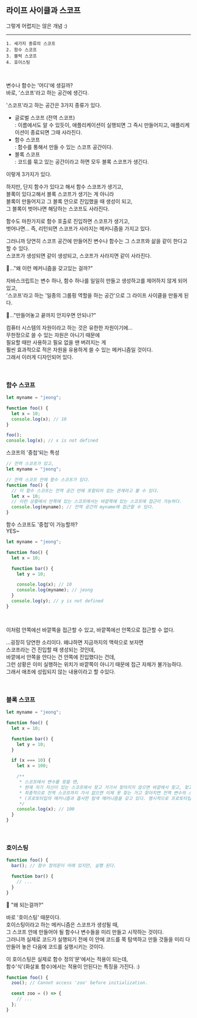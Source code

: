 ## 라이프 사이클과 스코프

그렇게 어렵지는 않은 개념 :)

---

```
1. 세가지 종류의 스코프
2. 함수 스코프
3. 블럭 스코프
4. 호이스팅
```

<br />

변수나 함수는 '어디'에 생길까?<br />
바로, '스코프'라고 하는 공간에 생긴다.

'스코프'라고 하는 공간은 3가지 종류가 있다.

- 글로벌 스코프 (전역 스코프)<br />
  \: 이름에서도 알 수 있듯이, 애플리케이션이 실행되면 그 즉시 만들어지고, 애플리케이션이 종료되면 그때 사라진다.
- 함수 스코프<br />
  \: 함수를 통해서 만들 수 있는 스코프 공간이다.
- 블록 스코프<br />
  \: 코드를 묶고 있는 공간이라고 하면 모두 블록 스코프가 생긴다.

이렇게 3가지가 있다.

하지만, 단지 함수가 있다고 해서 함수 스코프가 생기고, <br />
블록이 있다고해서 블록 스코프가 생기는 게 아니라<br />
블록이 만들어지고 그 블록 안으로 진입했을 때 생성이 되고,<br />
그 블록이 벗어나면 해당하는 스코프도 사라진다.

함수도 마찬가지로 함수 호출로 진입하면 스코프가 생기고, <br />
벗어나면... 즉, 리턴되면 스코프가 사라지는 메커니즘을 가지고 있다.

그러니까 당연히 스코프 공간에 만들어진 변수나 함수는 그 스코프와 삶을 같이 한다고 할 수 있다. <br />
스코프가 생성되면 같이 생성되고,
스코프가 사라지면 같이 사라진다.

🤔..."왜 이런 메커니즘을 갖고있는 걸까?"

자바스크립트는 변수 하나, 함수 하나를 일일히 만들고 생성하고를 제어하지 않게 되어 있고, <br />
'스코프'라고 하는 '일종의 그룹핑 역할을 하는 공간'으로 그 라이프 사이클을 만들게 된다.

🤔..."만들어놓고 끝까지 안지우면 안되나?"

컴퓨터 시스템의 자원이라고 하는 것은 유한한 자원이기에...<br />
무한정으로 쓸 수 있는 자원은 아니기 때문에<br />
필요할 때만 사용하고 필요 없을 땐 버려지는 게<br />
훨씬 효과적으로 적은 자원을 유용하게 쓸 수 있는 메커니즘일 것이다.<br />
그래서 이러게 디자인되어 있다.

<br />

### 함수 스코프

```js
let myname = "jeong";

function foo() {
  let x = 10;
  console.log(x); // 10
}

foo();
console.log(x); // x is not defined
```

스코프의 '중첩'되는 특성

```js
// 전역 스코프가 있고,
let myname = "jeong";

// 전역 스코프 안에 함수 스코프가 있다.
function foo() {
  // 이 함수 스코프는 전역 공간 안에 포함되어 있는 관계라고 볼 수 있다.
  let x = 10;
  // 이런 상황에서 안쪽에 있는 스코프에서는 바깥쪽에 있는 스코프에 접근이 가능하다.
  console.log(myname); // 전역 공간의 myname에 접근할 수 있다.
}
```

함수 스코프도 '중첩'이 가능할까?<br />
YES~

```js
let myname = "jeong";

function foo() {
  let x = 10;

  function bar() {
    let y = 10;

    console.log(x); // 10
    console.log(myname); // jeong
  }
  console.log(y); // y is not defined
}
```

<br />

이처럼 안쪽에선 바깥쪽을 접근할 수 있고, 바깥쪽에선 안쪽으로 접근할 수 없다.<br />

...굉장히 당연한 소리이다. 왜냐하면 지금까지의 맥락으로 보자면<br />
스코프라는 건 진입할 때 생성되는 것인데,<br />
바깥에서 안쪽을 안다는 건 안쪽에 진입했다는 건데,<br />
그런 상황은 이미 실행하는 위치가 바깥쪽이 아니기 때문에 접근 자체가 불가능하다.<br />
그래서 애초에 성립되지 않는 내용이라고 할 수있다.

<br />

### 블록 스코프

```js
let myname = "jeong";

function foo() {
  let x = 10;

  function bar() {
    let y = 10;
  }

  if (x === 10) {
    let x = 100;

    /**
     * 스코프에서 변수를 찾을 땐, 
     * 현재 자기 자신이 있는 스코프에서 찾고 거기서 찾아지지 않으면 바깥에서 찾고, 찾고, ... 
     * 최종적으로 전역 스코프까지 가서 없으면 이제 못 찾는 거고 찾아지면 전역 변수의 스코프로 접근한다.
     * (프로토타입의 메커니즘과 흡사한 탐색 메커니즘을 갖고 있다. 명시적으로 프로토타입이라고 하는 속성을 갖고 있지는 않지만.)
     */
    console.log(x); // 100
  }
}
```

<br />

### 호이스팅

```js
function foo() {
  bar(); // 함수 정의문이 아래 있지만, 실행 된다.

  function bar() {
    // ...
  }
}
```

🤔 "왜 되는걸까?"

바로 '호이스팅' 때문이다.<br />
호이스팅이라고 하는 메커니즘은 스코프가 생성될 때,<br />
그 스코프 안에 만들어야 될 함수나 변수들을 미리 만들고 시작하는 것이다.<br />
그러니까 실제로 코드가 실행되기 전에 이 안에 코드를 쭉 탐색하고 만들 것들을 미리 다 만들어 놓은 다음에 코드를 실행시키는 것이다.

이 호이스팅은 실제로 함수 정의'문'에서는 적용이 되는데,<br />
함수'식'(화살표 함수)에서는 적용이 안된다는 특징을 가진다. :)

```js
function foo() {
  zoo(); // Cannot access 'zoo' before initialization.

  const zoo = () => {
    // ...
  };
}
```
